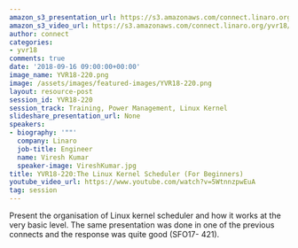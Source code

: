 ```yaml
---
amazon_s3_presentation_url: https://s3.amazonaws.com/connect.linaro.org/yvr18/presentations/yvr18-220.pdf
amazon_s3_video_url: https://s3.amazonaws.com/connect.linaro.org/yvr18/videos/yvr18-220.mp4
author: connect
categories:
- yvr18
comments: true
date: '2018-09-16 09:00:00+00:00'
image_name: YVR18-220.png
image: /assets/images/featured-images/YVR18-220.png
layout: resource-post
session_id: YVR18-220
session_track: Training, Power Management, Linux Kernel
slideshare_presentation_url: None
speakers:
- biography: '""'
  company: Linaro
  job-title: Engineer
  name: Viresh Kumar
  speaker-image: VireshKumar.jpg
title: YVR18-220:The Linux Kernel Scheduler (For Beginners)
youtube_video_url: https://www.youtube.com/watch?v=5WtnnzpwEuA
tag: session
---
```


Present the organisation of Linux kernel scheduler and how it works at the very basic level. The same presentation was done in one of the previous connects and the response was quite good (SFO17- 421).
